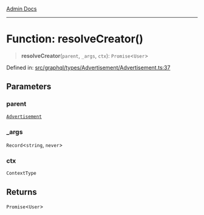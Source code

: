 [Admin Docs](/)

***

# Function: resolveCreator()

> **resolveCreator**(`parent`, `_args`, `ctx`): `Promise`\<`User`\>

Defined in: [src/graphql/types/Advertisement/Advertisement.ts:37](https://github.com/NishantSinghhhhh/talawa-api/blob/392788fe2d27c588c46069b772af4fd307c1489d/src/graphql/types/Advertisement/Advertisement.ts#L37)

## Parameters

### parent

[`Advertisement`](../type-aliases/Advertisement.md)

### \_args

`Record`\<`string`, `never`\>

### ctx

`ContextType`

## Returns

`Promise`\<`User`\>
